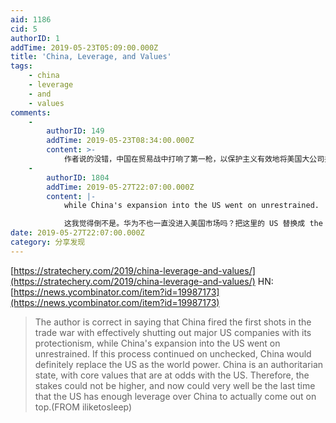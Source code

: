 ```yaml
---
aid: 1186
cid: 5
authorID: 1
addTime: 2019-05-23T05:09:00.000Z
title: 'China, Leverage, and Values'
tags:
    - china
    - leverage
    - and
    - values
comments:
    -
        authorID: 149
        addTime: 2019-05-23T08:34:00.000Z
        content: >-
            作者说的没错，中国在贸易战中打响了第一枪，以保护主义有效地将美国大公司拒之门外，而中国在美国的扩张却毫无节制。如果这一进程不受限制地继续下去，中国肯定会取代美国成为世界强国。中国是一个威权国家，核心价值观与美国相左。因此，风险是再高不过的了，而现在很可能是美国对中国拥有足够影响力的最后一次，能够真正占据上风。(从iliketosleep)
    -
        authorID: 1804
        addTime: 2019-05-27T22:07:00.000Z
        content: |-
            while China's expansion into the US went on unrestrained.

            这我觉得倒不是。华为不也一直没进入美国市场吗？把这里的 US 替换成 the rest of the world 我觉得还差不多。
date: 2019-05-27T22:07:00.000Z
category: 分享发现
---
```


[https://stratechery.com/2019/china-leverage-and-values/](https://stratechery.com/2019/china-leverage-and-values/) HN: [https://news.ycombinator.com/item?id=19987173](https://news.ycombinator.com/item?id=19987173)

> The author is correct in saying that China fired the first shots in the trade war with effectively shutting out major US companies with its protectionism, while China's expansion into the US went on unrestrained. If this process continued on unchecked, China would definitely replace the US as the world power. China is an authoritarian state, with core values that are at odds with the US. Therefore, the stakes could not be higher, and now could very well be the last time that the US has enough leverage over China to actually come out on top.(FROM iliketosleep)
